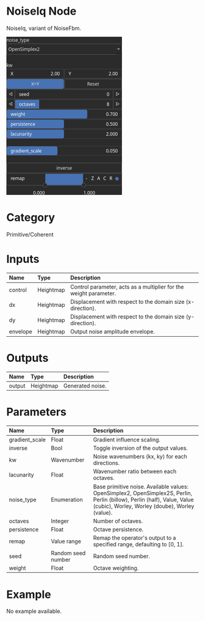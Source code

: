 
NoiseIq Node
============


NoiseIq, variant of NoiseFbm.



![img](../../images/nodes/NoiseIq_settings.png)


# Category


Primitive/Coherent
# Inputs

|Name|Type|Description|
| :--- | :--- | :--- |
|control|Heightmap|Control parameter, acts as a multiplier for the weight parameter.|
|dx|Heightmap|Displacement with respect to the domain size (x-direction).|
|dy|Heightmap|Displacement with respect to the domain size (y-direction).|
|envelope|Heightmap|Output noise amplitude envelope.|

# Outputs

|Name|Type|Description|
| :--- | :--- | :--- |
|output|Heightmap|Generated noise.|

# Parameters

|Name|Type|Description|
| :--- | :--- | :--- |
|gradient_scale|Float|Gradient influence scaling.|
|inverse|Bool|Toggle inversion of the output values.|
|kw|Wavenumber|Noise wavenumbers (kx, ky) for each directions.|
|lacunarity|Float|Wavenumber ratio between each octaves.|
|noise_type|Enumeration|Base primitive noise. Available values: OpenSimplex2, OpenSimplex2S, Perlin, Perlin (billow), Perlin (half), Value, Value (cubic), Worley, Worley (doube), Worley (value).|
|octaves|Integer|Number of octaves.|
|persistence|Float|Octave persistence.|
|remap|Value range|Remap the operator's output to a specified range, defaulting to [0, 1].|
|seed|Random seed number|Random seed number.|
|weight|Float|Octave weighting.|

# Example


No example available.